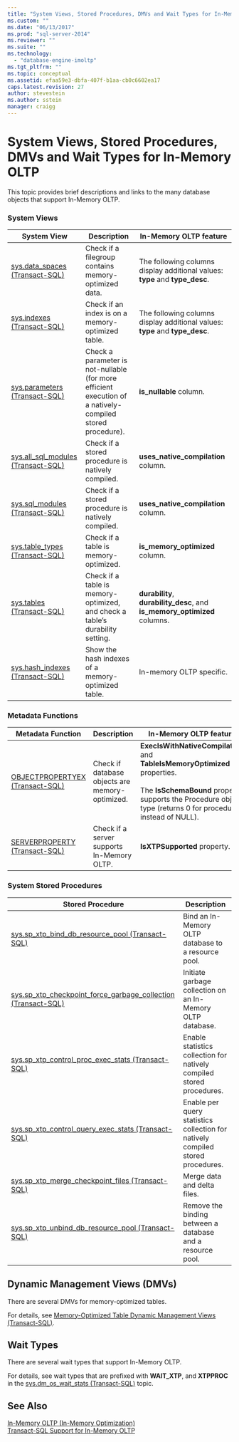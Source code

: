```yaml
---
title: "System Views, Stored Procedures, DMVs and Wait Types for In-Memory OLTP | Microsoft Docs"
ms.custom: ""
ms.date: "06/13/2017"
ms.prod: "sql-server-2014"
ms.reviewer: ""
ms.suite: ""
ms.technology: 
  - "database-engine-imoltp"
ms.tgt_pltfrm: ""
ms.topic: conceptual
ms.assetid: efaa59e3-dbfa-407f-b1aa-cb0c6602ea17
caps.latest.revision: 27
author: stevestein
ms.author: sstein
manager: craigg
---
```

# System Views, Stored Procedures, DMVs and Wait Types for In-Memory OLTP
  This topic provides brief descriptions and links to the many database objects that support In-Memory OLTP.  
  
### System Views  
  
|System View|Description|In-Memory OLTP feature|  
|-----------------|-----------------|-----------------------------|  
|[sys.data_spaces &#40;Transact-SQL&#41;](/sql/relational-databases/system-catalog-views/sys-data-spaces-transact-sql)|Check if a filegroup contains memory-optimized data.|The following columns display additional values: **type** and **type_desc**.|  
|[sys.indexes &#40;Transact-SQL&#41;](/sql/relational-databases/system-catalog-views/sys-indexes-transact-sql)|Check if an index is on a memory-optimized table.|The following columns display additional values: **type** and **type_desc**.|  
|[sys.parameters &#40;Transact-SQL&#41;](/sql/relational-databases/system-catalog-views/sys-parameters-transact-sql)|Check a parameter is not-nullable (for more efficient execution of a natively-compiled stored procedure).|**is_nullable** column.|  
|[sys.all_sql_modules &#40;Transact-SQL&#41;](/sql/relational-databases/system-catalog-views/sys-all-sql-modules-transact-sql)|Check if a stored procedure is natively compiled.|**uses_native_compilation** column.|  
|[sys.sql_modules &#40;Transact-SQL&#41;](/sql/relational-databases/system-catalog-views/sys-sql-modules-transact-sql)|Check if a stored procedure is natively compiled.|**uses_native_compilation** column.|  
|[sys.table_types &#40;Transact-SQL&#41;](/sql/relational-databases/system-catalog-views/sys-table-types-transact-sql)|Check if a table is memory-optimized.|**is_memory_optimized** column.|  
|[sys.tables &#40;Transact-SQL&#41;](/sql/relational-databases/system-catalog-views/sys-tables-transact-sql)|Check if a table is memory-optimized, and check a table’s durability setting.|**durability**, **durability_desc**, and **is_memory_optimized** columns.|  
|[sys.hash_indexes &#40;Transact-SQL&#41;](/sql/relational-databases/system-catalog-views/sys-hash-indexes-transact-sql)|Show the hash indexes of a memory-optimized table.|In-memory OLTP specific.|  
  
### Metadata Functions  
  
|Metadata Function|Description|In-Memory OLTP feature|  
|-----------------------|-----------------|-----------------------------|  
|[OBJECTPROPERTYEX &#40;Transact-SQL&#41;](/sql/t-sql/functions/objectproperty-transact-sql)|Check if database objects are memory-optimized.|**ExecIsWithNativeCompilation** and **TableIsMemoryOptimized** properties.<br /><br /> The **IsSchemaBound** property supports the Procedure object type (returns 0 for procedures instead of NULL).|  
|[SERVERPROPERTY &#40;Transact-SQL&#41;](/sql/t-sql/functions/serverproperty-transact-sql)|Check if a server supports In-Memory OLTP.|**IsXTPSupported** property.|  
  
### System Stored Procedures  
  
|Stored Procedure|Description|  
|----------------------|-----------------|  
|[sys.sp_xtp_bind_db_resource_pool &#40;Transact-SQL&#41;](/sql/relational-databases/system-stored-procedures/sys-sp-xtp-bind-db-resource-pool-transact-sql)|Bind an In-Memory OLTP database to a resource pool.|  
|[sys.sp_xtp_checkpoint_force_garbage_collection &#40;Transact-SQL&#41;](/sql/relational-databases/system-stored-procedures/sys-sp-xtp-checkpoint-force-garbage-collection-transact-sql)|Initiate garbage collection on an In-Memory OLTP database.|  
|[sys.sp_xtp_control_proc_exec_stats &#40;Transact-SQL&#41;](/sql/relational-databases/system-stored-procedures/sys-sp-xtp-control-proc-exec-stats-transact-sql)|Enable statistics collection for natively compiled stored procedures.|  
|[sys.sp_xtp_control_query_exec_stats &#40;Transact-SQL&#41;](/sql/relational-databases/system-stored-procedures/sys-sp-xtp-control-query-exec-stats-transact-sql)|Enable per query statistics collection for natively compiled stored procedures.|  
|[sys.sp_xtp_merge_checkpoint_files &#40;Transact-SQL&#41;](/sql/relational-databases/system-stored-procedures/sys-sp-xtp-merge-checkpoint-files-transact-sql)|Merge data and delta files.|  
|[sys.sp_xtp_unbind_db_resource_pool &#40;Transact-SQL&#41;](/sql/relational-databases/system-stored-procedures/sys-sp-xtp-unbind-db-resource-pool-transact-sql)|Remove the binding between a database and a resource pool.|  
  
## Dynamic Management Views (DMVs)  
 There are several DMVs for memory-optimized tables.  
  
 For details, see [Memory-Optimized Table Dynamic Management Views &#40;Transact-SQL&#41;](/sql/relational-databases/system-dynamic-management-views/memory-optimized-table-dynamic-management-views-transact-sql).  
  
## Wait Types  
 There are several wait types that support In-Memory OLTP.  
  
 For details, see wait types that are prefixed with **WAIT_XTP**, and **XTPPROC** in the [sys.dm_os_wait_stats &#40;Transact-SQL&#41;](/sql/relational-databases/system-dynamic-management-views/sys-dm-os-wait-stats-transact-sql) topic.  
  
## See Also  
 [In-Memory OLTP &#40;In-Memory Optimization&#41;](../relational-databases/in-memory-oltp/in-memory-oltp-in-memory-optimization.md)   
 [Transact-SQL Support for In-Memory OLTP](../relational-databases/in-memory-oltp/transact-sql-support-for-in-memory-oltp.md)  
  
  
